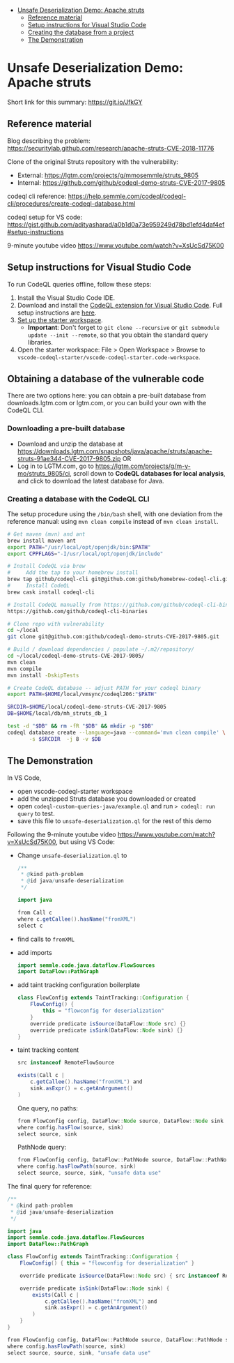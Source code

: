 - [Unsafe Deserialization Demo: Apache struts](#org6695b9f)
    - [Reference material](#org26c9ce6)
    - [Setup instructions for Visual Studio Code](#org89e340c)
    - [Creating the database from a project](#orge8c9e69)
    - [The Demonstration](#org3267c27)


<a id="org6695b9f"></a>

# Unsafe Deserialization Demo: Apache struts

Short link for this summary: <https://git.io/JfkGY>


<a id="org26c9ce6"></a>

## Reference material

Blog describing the problem: <https://securitylab.github.com/research/apache-struts-CVE-2018-11776>

Clone of the original Struts repository with the vulnerability:
- External: <https://lgtm.com/projects/g/mmosemmle/struts_9805>
- Internal: <https://github.com/github/codeql-demo-struts-CVE-2017-9805>

codeql cli reference: <https://help.semmle.com/codeql/codeql-cli/procedures/create-codeql-database.html>

codeql setup for VS code: <https://gist.github.com/adityasharad/a0b1d0a73e959249d78bd1efd4daf4ef#setup-instructions>

9-minute youtube video <https://www.youtube.com/watch?v=XsUcSd75K00>


<a id="org89e340c"></a>

## Setup instructions for Visual Studio Code

To run CodeQL queries offline, follow these steps:

1.  Install the Visual Studio Code IDE.
2.  Download and install the [CodeQL extension for Visual Studio Code](https://help.semmle.com/codeql/codeql-for-vscode.html). Full setup instructions are [here](https://help.semmle.com/codeql/codeql-for-vscode/procedures/setting-up.html).
3.  [Set up the starter workspace](https://help.semmle.com/codeql/codeql-for-vscode/procedures/setting-up.html#using-the-starter-workspace).
    -   ****Important****: Don't forget to `git clone --recursive` or `git submodule update --init --remote`, so that you obtain the standard query libraries.
4.  Open the starter workspace: File > Open Workspace > Browse to `vscode-codeql-starter/vscode-codeql-starter.code-workspace`.


<a id="orge8c9e69"></a>

## Obtaining a database of the vulnerable code

There are two options here: you can obtain a pre-built database from downloads.lgtm.com or lgtm.com, or you can build your own with the CodeQL CLI.

### Downloading a pre-built database
- Download and unzip the database at https://downloads.lgtm.com/snapshots/java/apache/struts/apache-struts-91ae344-CVE-2017-9805.zip OR
- Log in to LGTM.com, go to https://lgtm.com/projects/g/m-y-mo/struts_9805/ci, scroll down to **CodeQL databases for local analysis**, and click to download the latest database for Java.

### Creating a database with the CodeQL CLI

The setup procedure using the `/bin/bash` shell, with one deviation from the reference manual: using `mvn clean compile` instead of `mvn clean install`.

```sh
# Get maven (mvn) and ant
brew install maven ant
export PATH="/usr/local/opt/openjdk/bin:$PATH"
export CPPFLAGS="-I/usr/local/opt/openjdk/include"

# Install CodeQL via brew
#     Add the tap to your homebrew install
brew tap github/codeql-cli git@github.com:github/homebrew-codeql-cli.git
#     Install CodeQL
brew cask install codeql-cli

# Install CodeQL manually from https://github.com/github/codeql-cli-binaries
https://github.com/github/codeql-cli-binaries

# Clone repo with vulnerability
cd ~/local
git clone git@github.com:github/codeql-demo-struts-CVE-2017-9805.git

# Build / download dependencies / populate ~/.m2/repository/
cd ~/local/codeql-demo-struts-CVE-2017-9805/
mvn clean
mvn compile
mvn install -DskipTests

# Create CodeQL database -- adjust PATH for your codeql binary
export PATH=$HOME/local/vmsync/codeql206:"$PATH"

SRCDIR=$HOME/local/codeql-demo-struts-CVE-2017-9805
DB=$HOME/local/db/mh_struts_db_1

test -d "$DB" && rm -fR "$DB" && mkdir -p "$DB"
codeql database create --language=java --command='mvn clean compile' \
       -s $SRCDIR  -j 8 -v $DB
```


<a id="org3267c27"></a>

## The Demonstration

In VS Code,

-   open vscode-codeql-starter workspace
-   add the unzipped Struts database you downloaded or created
-   open `codeql-custom-queries-java/example.ql` and run `> codeql: run query` to test.
-   save this file to `unsafe-deserialization.ql` for the rest of this demo

Following the 9-minute youtube video <https://www.youtube.com/watch?v=XsUcSd75K00>, but using VS Code:

-   Change `unsafe-deserialization.ql` to
    
    ```java
    /**
     * @kind path-problem
     * @id java/unsafe-deserialization
     */
    
    import java
    
    from Call c
    where c.getCallee().hasName("fromXML")
    select c
    ```

-   find calls to `fromXML`
-   add imports
    
    ```java
    import semmle.code.java.dataflow.FlowSources
    import DataFlow::PathGraph
    ```
-   add taint tracking configuration boilerplate
    
    ```java
    class FlowConfig extends TaintTracking::Configuration {
        FlowConfig() {
            this = "flowconfig for deserialization"
        }
        override predicate isSource(DataFlow::Node src) {}
        override predicate isSink(DataFlow::Node sink) {}
    }
    ```
-   taint tracking content
    
    ```java
    src instanceof RemoteFlowSource
    ```
    
    ```java
    exists(Call c |
        c.getCallee().hasName("fromXML") and
        sink.asExpr() = c.getAnArgument()
    )
    ```
    
    One query, no paths:
    
    ```java
    from FlowConfig config, DataFlow::Node source, DataFlow::Node sink
    where config.hasFlow(source, sink)
    select source, sink
    ```
    
    PathNode query:
    
    ```java
    from FlowConfig config, DataFlow::PathNode source, DataFlow::PathNode sink
    where config.hasFlowPath(source, sink)
    select source, source, sink, "unsafe data use"
    ```

The final query for reference:

```java
/**
 * @kind path-problem
 * @id java/unsafe-deserialization
 */

import java
import semmle.code.java.dataflow.FlowSources
import DataFlow::PathGraph

class FlowConfig extends TaintTracking::Configuration {
    FlowConfig() { this = "flowconfig for deserialization" }

    override predicate isSource(DataFlow::Node src) { src instanceof RemoteFlowSource }

    override predicate isSink(DataFlow::Node sink) {
        exists(Call c |
            c.getCallee().hasName("fromXML") and
            sink.asExpr() = c.getAnArgument()
        )
    }
}

from FlowConfig config, DataFlow::PathNode source, DataFlow::PathNode sink
where config.hasFlowPath(source, sink)
select source, source, sink, "unsafe data use"
```
